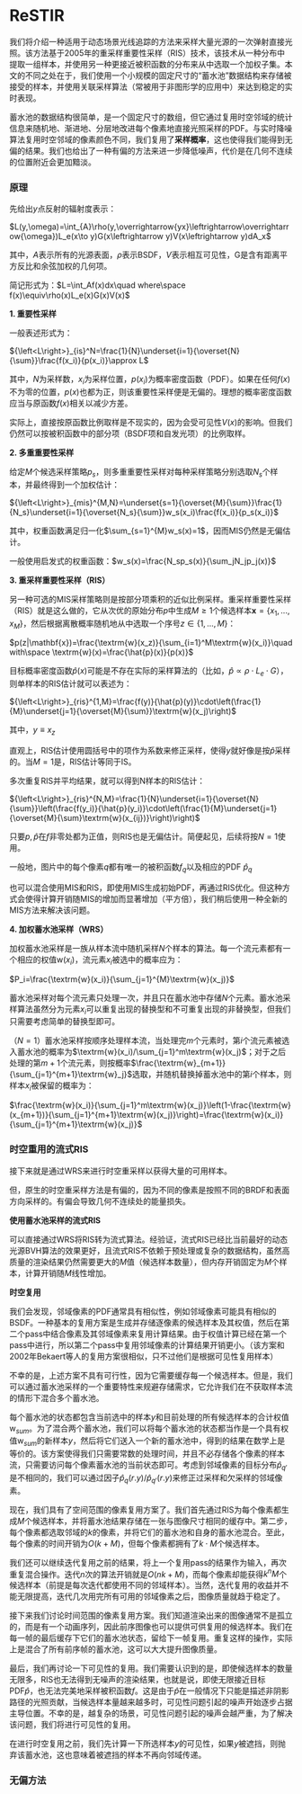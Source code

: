 # ReSTIR

我们将介绍一种适用于动态场景光线追踪的方法来采样大量光源的一次弹射直接光照。该方法基于2005年的重采样重要性采样（RIS）技术，该技术从一种分布中提取一组样本，并使用另一种更接近被积函数的分布来从中选取一个加权子集。本文的不同之处在于，我们使用一个小规模的固定尺寸的“蓄水池”数据结构来存储被接受的样本，并使用关联采样算法（常被用于非图形学的应用中）来达到稳定的实时表现。

蓄水池的数据结构很简单，是一个固定尺寸的数组，但它通过复用时空邻域的统计信息来随机地、渐进地、分层地改进每个像素地直接光照采样的PDF。与实时降噪算法复用时空邻域的像素颜色不同，我们复用了**采样概率**，这也使得我们能得到无偏的结果。我们也给出了一种有偏的方法来进一步降低噪声，代价是在几何不连续的位置附近会更加黯淡。

### 原理

先给出$y$点反射的辐射度表示：

$L(y,\omega)=\int_{A}\rho(y,\overrightarrow{yx}\leftrightarrow\overrightarrow{\omega})L_e(x\to y)G(x\leftrightarrow y)V(x\leftrightarrow y)dA_x$

其中，$A$表示所有的光源表面，$\rho$表示BSDF，$V$表示相互可见性，G是含有距离平方反比和余弦加权的几何项。

简记形式为：$L=\int_Af(x)dx\quad where\space f(x)\equiv\rho(x)L_e(x)G(x)V(x)$

**1. 重要性采样**

一般表述形式为：

${\left<L\right>}_{is}^N=\frac{1}{N}\underset{i=1}{\overset{N}{\sum}}\frac{f(x_i)}{p(x_i)}\approx L$

其中，$N$为采样数，$x_i$为采样位置，$p(x_i)$为概率密度函数（PDF）。如果在任何$f(x)$不为零的位置，$p(x)$也都为正，则该重要性采样便是无偏的。理想的概率密度函数应当与原函数$f(x)$相关以减少方差。

实际上，直接按原函数比例取样是不现实的，因为会受可见性$V(x)$的影响。但我们仍然可以按被积函数中的部分项（BSDF项和自发光项）的比例取样。

**2. 多重重要性采样**

给定$M$个候选采样策略$p_s$，则多重重要性采样对每种采样策略分别选取$N_s$个样本，并最终得到一个加权估计：

${\left<L\right>}_{mis}^{M,N}=\underset{s=1}{\overset{M}{\sum}}\frac{1}{N_s}\underset{i=1}{\overset{N_s}{\sum}}w_s(x_i)\frac{f(x_i)}{p_s(x_i)}$

其中，权重函数满足归一化$\sum_{s=1}^{M}w_s(x)=1$，因而MIS仍然是无偏估计。

一般使用启发式的权重函数：$w_s(x)=\frac{N_sp_s(x)}{\sum_jN_jp_j(x)}$

**3. 重采样重要性采样（RIS）**

另一种可选的MIS采样策略则是按部分项乘积的近似比例采样。重采样重要性采样（RIS）就是这么做的，它从次优的原始分布$p$中生成$M\geq1$个候选样本$\mathbf{x}=\left\{x_1,...,x_M\right\}$，然后根据离散概率随机地从中选取一个序号$z\in\left\{1,...,M\right\}$：

$p(z|\mathbf{x})=\frac{\textrm{w}(x_z)}{\sum_{i=1}^M\textrm{w}(x_i)}\quad with\space \textrm{w}(x)=\frac{\hat{p}(x)}{p(x)}$

目标概率密度函数$\hat{p}(x)$可能是不存在实际的采样算法的（比如，$\hat{p}\propto\rho\cdot L_e\cdot G$），则单样本的RIS估计就可以表述为：

${\left<L\right>}_{ris}^{1,M}=\frac{f(y)}{\hat{p}(y)}\cdot\left(\frac{1}{M}\underset{j=1}{\overset{M}{\sum}}\textrm{w}(x_j)\right)$

其中，$y\equiv x_z$

直观上，RIS估计使用圆括号中的项作为系数来修正采样，使得$y$就好像是按$\hat{p}$采样的。当$M=1$是，RIS估计等同于IS。

多次重复RIS并平均结果，就可以得到N样本的RIS估计：

${\left<L\right>}_{ris}^{N,M}=\frac{1}{N}\underset{i=1}{\overset{N}{\sum}}\left(\frac{f(y_i)}{\hat{p}(y_i)}\cdot\left(\frac{1}{M}\underset{j=1}{\overset{M}{\sum}\textrm{w}(x_{ij})}\right)\right)$

只要$p,\hat{p}$在$f$非零处都为正值，则RIS也是无偏估计。简便起见，后续将按$N=1$使用。

一般地，图片中的每个像素$q$都有唯一的被积函数$f_q$以及相应的PDF $\hat{p}_q$

也可以混合使用MIS和RIS，即使用MIS生成初始PDF，再通过RIS优化。但这种方式会使得计算开销随MIS的增加而显著增加（平方倍），我们稍后使用一种全新的MIS方法来解决该问题。

**4. 加权蓄水池采样（WRS）**

加权蓄水池采样是一族从样本流中随机采样$N$个样本的算法。每一个流元素都有一个相应的权值$\textrm{w}(x_i)$，流元素$x_i$被选中的概率应为：

$P_i=\frac{\textrm{w}(x_i)}{\sum_{j=1}^{M}\textrm{w}(x_j)}$

蓄水池采样对每个流元素只处理一次，并且只在蓄水池中存储$N$个元素。蓄水池采样算法虽然分为元素$x_i$可以重复出现的替换型和不可重复出现的非替换型，但我们只需要考虑简单的替换型即可。

（$N=1$）蓄水池采样按顺序处理样本流，当处理完$m$个元素时，第$i$个流元素被选入蓄水池的概率为$\textrm{w}(x_i)/\sum_{j=1}^m\textrm{w}(x_j)$；对于之后处理的第$m+1$个流元素，则按概率$\frac{\textrm{w}_{m+1}}{\sum_{j=1}^{m+1}\textrm{w}_j}$选取，并随机替换掉蓄水池中的第$i$个样本，则样本$x_i$被保留的概率为：

$\frac{\textrm{w}(x_i)}{\sum_{j=1}^m\textrm{w}(x_j)}\left(1-\frac{\textrm{w}(x_{m+1})}{\sum_{j=1}^{m+1}\textrm{w}(x_j)}\right)=\frac{\textrm{w}(x_i)}{\sum_{j=1}^{m+1}\textrm{w}(x_j)}$

### 时空重用的流式RIS

接下来就是通过WRS来进行时空重采样以获得大量的可用样本。

但，原生的时空重采样方法是有偏的，因为不同的像素是按照不同的BRDF和表面方向采样的。有偏会导致几何不连续处的能量损失。

**使用蓄水池采样的流式RIS**

可以直接通过WRS将RIS转为流式算法。经验证，流式RIS已经比当前最好的动态光源BVH算法的效果更好，且流式RIS不依赖于预处理或复杂的数据结构，虽然高质量的渲染结果仍然需要更大的$M$值（候选样本数量），但内存开销固定为$M$个样本，计算开销随$M$线性增加。

**时空复用**

我们会发现，邻域像素的PDF通常具有相似性，例如邻域像素可能具有相似的BSDF。一种基本的复用方案是生成并存储逐像素的候选样本及其权值，然后在第二个pass中结合像素及其邻域像素来复用计算结果。由于权值计算已经在第一个pass中进行，所以第二个pass中复用邻域像素的计算结果开销更小。（该方案和2002年Bekaert等人的复用方案很相似，只不过他们是根据可见性复用样本）

不幸的是，上述方案不具有可行性，因为它需要缓存每一个候选样本。但是，我们可以通过蓄水池采样的一个重要特性来规避存储需求，它允许我们在不获取样本流的情形下混合多个蓄水池。

每个蓄水池的状态都包含当前选中的样本$y$和目前处理的所有候选样本的合计权值$\textrm{w}_{sum}$。为了混合两个蓄水池，我们可以将每个蓄水池的状态都当作是一个具有权值$\textrm{w}_{sum}$的新样本$y$，然后将它们送入一个新的蓄水池中，得到的结果在数学上是等价的。该方案使得我们只需要常数的处理时间，并且不必存储各个像素的样本流，只需要访问每个像素蓄水池的当前状态即可。考虑到邻域像素的目标分布$\hat{p}_{q'}$是不相同的，我们可以通过因子$\hat{p}_q(r.y)/\hat{p}_{q'}(r.y)$来修正过采样和欠采样的邻域像素。

现在，我们具有了空间范围的像素复用方案了。我们首先通过RIS为每个像素都生成$M$个候选样本，并将蓄水池结果存储在一张与图像尺寸相同的缓存中。第二步，每个像素都选取邻域的$k$的像素，并将它们的蓄水池和自身的蓄水池混合。至此，每个像素的时间开销为$O(k+M)$，但每个像素都拥有了$k\cdot M$个候选样本。

我们还可以继续迭代复用之前的结果，将上一个复用pass的结果作为输入，再次重复混合操作。迭代$n$次的算法开销就是$O(nk+M)$，而每个像素却能获得$k^nM$个候选样本（前提是每次迭代都使用不同的邻域样本）。当然，迭代复用的收益并不能无限提高，迭代几次用完所有可用的邻域像素之后，图像质量就趋于稳定了。

接下来我们讨论时间范围的像素复用方案。我们知道渲染出来的图像通常不是孤立的，而是有一个动画序列，因此前序图像也可以提供可供复用的候选样本。我们在每一帧的最后缓存下它们的蓄水池状态，留给下一帧复用。重复这样的操作，实际上是混合了所有前序帧的蓄水池，这可以大大提升图像质量。

最后，我们再讨论一下可见性的复用。我们需要认识到的是，即使候选样本的数量无限多，RIS也无法得到无噪声的渲染结果，也就是说，即使无限接近目标PDF$\hat{p}$，也无法完美地采样被积函数$f$。这是由于$\hat{p}$在一般情况下只能是描述非阴影路径的光照贡献，当候选样本量越来越多时，可见性问题引起的噪声开始逐步占据主导位置。不幸的是，越复杂的场景，可见性问题引起的噪声会越严重，为了解决该问题，我们将进行可见性的复用。

在进行时空复用之前，我们先计算一下所选样本$y$的可见性，如果$y$被遮挡，则抛弃该蓄水池，这也意味着被遮挡的样本不再向邻域传递。

### 无偏方法
